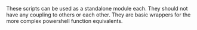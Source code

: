 These scripts can be used as a standalone module each. They should not have any coupling to others or each other.
They are basic wrappers for the more complex powershell function equivalents.
